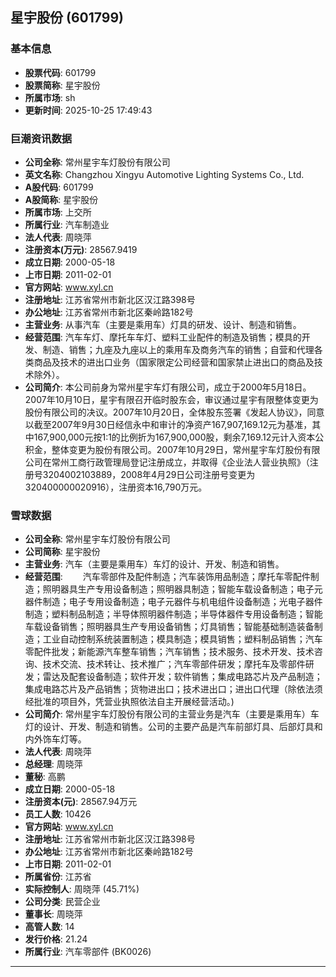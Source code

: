 ## 星宇股份 (601799)

### 基本信息

- **股票代码**: 601799
- **股票简称**: 星宇股份
- **所属市场**: sh
- **更新时间**: 2025-10-25 17:49:43

### 巨潮资讯数据

- **公司全称**: 常州星宇车灯股份有限公司
- **英文名称**: Changzhou Xingyu Automotive Lighting Systems Co., Ltd.
- **A股代码**: 601799
- **A股简称**: 星宇股份
- **所属市场**: 上交所
- **所属行业**: 汽车制造业
- **法人代表**: 周晓萍
- **注册资本(万元)**: 28567.9419
- **成立日期**: 2000-05-18
- **上市日期**: 2011-02-01
- **官方网站**: www.xyl.cn
- **注册地址**: 江苏省常州市新北区汉江路398号
- **办公地址**: 江苏省常州市新北区秦岭路182号
- **主营业务**: 从事汽车（主要是乘用车）灯具的研发、设计、制造和销售。
- **经营范围**: 汽车车灯、摩托车车灯、塑料工业配件的制造及销售；模具的开发、制造、销售；九座及九座以上的乘用车及商务汽车的销售；自营和代理各类商品及技术的进出口业务（国家限定公司经营和国家禁止进出口的商品及技术除外）。
- **公司简介**: 本公司前身为常州星宇车灯有限公司，成立于2000年5月18日。2007年10月10日，星宇有限召开临时股东会，审议通过星宇有限整体变更为股份有限公司的决议。2007年10月20日，全体股东签署《发起人协议》，同意以截至2007年9月30日经信永中和审计的净资产167,907,169.12元为基准，其中167,900,000元按1:1的比例折为167,900,000股，剩余7,169.12元计入资本公积金，整体变更为股份有限公司。2007年10月29日，常州星宇车灯股份有限公司在常州工商行政管理局登记注册成立，并取得《企业法人营业执照》（注册号3204002103889，2008年4月29日公司注册号变更为320400000020916），注册资本16,790万元。

### 雪球数据

- **公司全称**: 常州星宇车灯股份有限公司
- **公司简称**: 星宇股份
- **主营业务**: 汽车（主要是乘用车）车灯的设计、开发、制造和销售。
- **经营范围**: 　　汽车零部件及配件制造；汽车装饰用品制造；摩托车零配件制造；照明器具生产专用设备制造；照明器具制造；智能车载设备制造；电子元器件制造；电子专用设备制造；电子元器件与机电组件设备制造；光电子器件制造；塑料制品制造；半导体照明器件制造；半导体器件专用设备制造；智能车载设备销售；照明器具生产专用设备销售；灯具销售；智能基础制造装备制造；工业自动控制系统装置制造；模具制造；模具销售；塑料制品销售；汽车零配件批发；新能源汽车整车销售；汽车销售；技术服务、技术开发、技术咨询、技术交流、技术转让、技术推广；汽车零部件研发；摩托车及零部件研发；雷达及配套设备制造；软件开发；软件销售；集成电路芯片及产品制造；集成电路芯片及产品销售；货物进出口；技术进出口；进出口代理（除依法须经批准的项目外，凭营业执照依法自主开展经营活动。)
- **公司简介**: 常州星宇车灯股份有限公司的主营业务是汽车（主要是乘用车）车灯的设计、开发、制造和销售。公司的主要产品是汽车前部灯具、后部灯具和内外饰车灯等。
- **法人代表**: 周晓萍
- **总经理**: 周晓萍
- **董秘**: 高鹏
- **成立日期**: 2000-05-18
- **注册资本(元)**: 28567.94万元
- **员工人数**: 10426
- **官方网站**: www.xyl.cn
- **注册地址**: 江苏省常州市新北区汉江路398号
- **办公地址**: 江苏省常州市新北区秦岭路182号
- **上市日期**: 2011-02-01
- **所属省份**: 江苏省
- **实际控制人**: 周晓萍 (45.71%)
- **公司分类**: 民营企业
- **董事长**: 周晓萍
- **高管人数**: 14
- **发行价格**: 21.24
- **所属行业**: 汽车零部件 (BK0026)

---